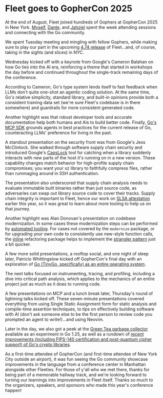# Fleet goes to GopherCon 2025

At the end of August, Fleet joined hundreds of Gophers at GopherCon 2025 in New York. [Myself](https://github.com/iansltx), [Dante](https://github.com/dantecatalfamo), and
[Jahziel](https://github.com/jahzielv) spent the week attending sessions and connecting with the Go community.

<!-- TODO gophercon-2025-russ-cox.jpg alt=Fleeties posing with Russ Cox -->

We spent Tuesday meeting and mingling with fellow Gophers, while making sure to play our part in the upcoming [4.74 release](https://github.com/fleetdm/fleet/milestone/170) of Fleet...and, of course, taking in the sights (and slices) in NYC.

<!-- TODO gophercon-2025-pizza.jpg alt=When in NYC, you can't miss slices.Eat() -->

Wednesday kicked off with a keynote from Google's Cameron Balahan on how Go ties into the AI era, reinforcing a theme that started in workshops the day before and continued throughout the single-track remaining days of the conference.

According to Cameron, Go's type system lends itself to fast feedback when LLMs don't quite one-shot an agentic coding solution. At the same time, Go's relative simplicity, standard library, and built-in opinions provide both a consistent training data set (we're sure Fleet's codebase is in there somewhere) and guardrails for more consistent generated code. 

Another highlight was that robust developer tools and accurate documentation help both humans and AIs to build better code. Finally, [Go's MCP SDK](https://github.com/modelcontextprotocol/go-sdk) grounds agents in best practices for the current release of Go, counteracting LLMs' preference for living in the past.

<!-- TODO gophercon-2025-wednesday-ai-humans-similar-needs.jpg alt=The keynote made a point that AIs and humans have similar needs for good developer tooling -->

A standout presentation on the security front was from Google's Jess McClintock. She walked through software supply chain security and introduced Google's [CapsLock](https://github.com/google/capslock) tool for catching when a library suddenly interacts with new parts of the host it's running on in a new version. These capability changes match behavior for high-profile supply chain compromises; you want your xz library to faithfully compress files, rather than rummaging around in SSH authentication. 

The presentation also underscored that supply chain analysis needs to evaluate immutable built binaries rather than just source code, as adversaries can swap out library source code to cover their tracks. Supply chain integrity is important to Fleet, hence our work on [SLSA attestation](https://fleetdm.com/guides/fleet-software-attestation) earlier this year, so it was great to learn about more tooling to help us on that journey.

Another highlight was Alan Donovan's presentation on codebase modernization. In some cases these modernization steps can be performed by [automated tooling](https://pkg.go.dev/golang.org/x/tools/gopls/internal/analysis/modernize). For cases not covered by the `modernize` package, or for upgrading your own code to consistently use new-style function calls, the [inline](https://pkg.go.dev/golang.org/x/tools/internal/refactor/inline) refactoring package helps to implement the [strangler pattern](https://martinfowler.com/bliki/StranglerFigApplication.html) just a bit quicker.

A few more solid presentations, a rooftop social, and one night of sleep later, Patricio Whittingslow kicked off GopherCon's final day with an exploration of [Go (TinyGo, specifically) as an entire operating system](https://www.gophercon.com/agenda/session/1557395).

The next talks focused on instrumenting, tracing, and profiling, including a dive into critical path analysis, which applies to the mechanics of an entire project just as much as it does to running code.

A few presentations on MCP and a lunch break later, Thursday's round of lightning talks kicked off. These seven-minute presentations covered everything from using Single Static Assignment form for static analysis and compile-time assertion techniques, to tips on effectively building software with AI (don't ask someone else to be the first person to review code you prompted an agent to write!)...and using Neovim. 

Later in the day, we also got a peek at the [Green Tea garbage collector](https://siddharthav.medium.com/green-tea-garbage-collector-63233aa5a9b5) available as an experiment in Go 1.25, as well as a rundown of [recent improvements (including FIPS-140 certification and post-quantum cipher support) of Go's crypto libraries](https://www.gophercon.com/agenda/session/1557398).

<!-- TODO gophercon-2025-thursday-no-vulns.jpg alt=No bad news is great news for Go cryptography -->

As a first-time attendee of GopherCon (and first-time attendee of New York City outside an airport), it was fun seeing the Go community showcase improvements in the language from a conference center in Manhattan alongside other Fleeties. For those of y'all who we met there, thanks for being part of a memorable hallway track, and we're looking forward to turning our learnings into improvements in Fleet itself. Thanks so much to the organizers, speakers, and sponsors who made this year's conference happen!

<!-- TODO gophercon-2025-thursday-ian-times-square.jpg alt=The post author at Times Square, complete with Fleet swag -->

<meta name="category" value="articles">
<meta name="authorGitHubUsername" value="iansltx">
<meta name="authorFullName" value="Ian Littman">
<meta name="publishedOn" value="2025-09-10">
<meta name="articleTitle" value="Fleet goes to GopherCon 2025">
<meta name="description" value="Engineering Fleeties made it out to New York for the 2025 edition of GopherCon, and brought back learnings to make Fleet even better">
